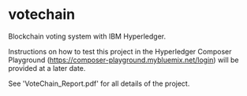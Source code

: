 # votechain

Blockchain voting system with IBM Hyperledger.

Instructions on how to test this project in the Hyperledger Composer Playground (https://composer-playground.mybluemix.net/login) will be provided at a later date. 

See 'VoteChain_Report.pdf' for all details of the project.
